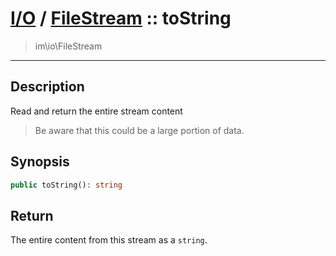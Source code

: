 # [I/O](io.md) / [FileStream](io-FileStream.md) :: toString
 > im\io\FileStream
____

## Description
Read and return the entire stream content

 > Be aware that this could be a large portion of data.  

## Synopsis
```php
public toString(): string
```

## Return
The entire content from this stream as a `string`.
